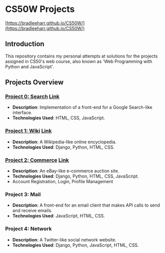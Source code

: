 # CS50W Projects 
[https://bradleeharr.github.io/CS50W/](https://bradleeharr.github.io/CS50W/)

## Introduction

This repository contains my personal attempts at solutions for the projects assigned in CS50's web course, also known as 'Web Programming with Python and JavaScript'. 

## Projects Overview

### [Project 0: Search](https://bradleeharr.github.io/CS50W/Project0) [Link](https://bradleeharr.github.io/CS50W/Project0)
- **Description**: Implementation of a front-end for a Google Search-like interface.
- **Technologies Used**: HTML, CSS, JavaScript.

### [Project 1: Wiki](https://bradleeharr.github.io/CS50W/Project1) [Link](https://bradleeharr.github.io/CS50W/Project1)
- **Description**: A Wikipedia-like online encyclopedia.
- **Technologies Used**: Django, Python, HTML, CSS.

### [Project 2: Commerce](https://bradleeharr.github.io/CS50W/Project2) [Link](https://bradleeharr.github.io/CS50W/Project2)
- **Description**: An eBay-like e-commerce auction site.
- **Technologies Used**: Django, Python, HTML, CSS, JavaScript.
- Account Registration, Login, Profile Management

### Project 3: Mail
- **Description**: A front-end for an email client that makes API calls to send and receive emails.
- **Technologies Used**: JavaScript, HTML, CSS.

### Project 4: Network
- **Description**: A Twitter-like social network website.
- **Technologies Used**: Django, Python, JavaScript, HTML, CSS.
